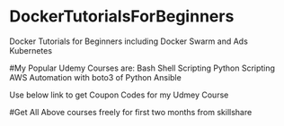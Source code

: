 # DockerTutorialsForBeginners
Docker Tutorials for Beginners including Docker Swarm and Ads  Kubernetes

#My Popular Udemy Courses are:
Bash Shell Scripting
Python Scripting
AWS Automation with boto3 of Python
Ansible

Use below link to get Coupon Codes for my Udmey Course 


#Get All Above courses freely for first two months from skillshare
